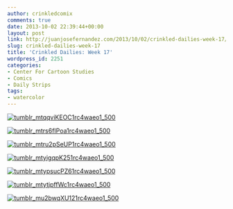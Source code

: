 ```yaml
---
author: crinkledcomix
comments: true
date: 2013-10-02 22:39:44+00:00
layout: post
link: http://juanjosefernandez.com/2013/10/02/crinkled-dailies-week-17/
slug: crinkled-dailies-week-17
title: 'Crinkled Dailies: Week 17'
wordpress_id: 2251
categories:
- Center For Cartoon Studies
- Comics
- Daily Strips
tags:
- watercolor
---
```


[![tumblr_mtqqviKEOC1rc4waeo1_500](http://fernandezjuanjose.files.wordpress.com/2013/10/tumblr_mtqqvikeoc1rc4waeo1_500.gif)](http://fernandezjuanjose.files.wordpress.com/2013/10/tumblr_mtqqvikeoc1rc4waeo1_500.gif)

[![tumblr_mtrs6fIPoa1rc4waeo1_500](http://fernandezjuanjose.files.wordpress.com/2013/10/tumblr_mtrs6fipoa1rc4waeo1_500.gif)](http://fernandezjuanjose.files.wordpress.com/2013/10/tumblr_mtrs6fipoa1rc4waeo1_500.gif)

[![tumblr_mtru2pSeUP1rc4waeo1_500](http://fernandezjuanjose.files.wordpress.com/2013/10/tumblr_mtru2pseup1rc4waeo1_500.gif)](http://fernandezjuanjose.files.wordpress.com/2013/10/tumblr_mtru2pseup1rc4waeo1_500.gif)

[![tumblr_mtyigqpK251rc4waeo1_500](http://fernandezjuanjose.files.wordpress.com/2013/10/tumblr_mtyigqpk251rc4waeo1_500.gif)](http://fernandezjuanjose.files.wordpress.com/2013/10/tumblr_mtyigqpk251rc4waeo1_500.gif)

[![tumblr_mtypsucPZ61rc4waeo1_500](http://fernandezjuanjose.files.wordpress.com/2013/10/tumblr_mtypsucpz61rc4waeo1_500.gif)](http://fernandezjuanjose.files.wordpress.com/2013/10/tumblr_mtypsucpz61rc4waeo1_500.gif)

[![tumblr_mtytjpffWc1rc4waeo1_500](http://fernandezjuanjose.files.wordpress.com/2013/10/tumblr_mtytjpffwc1rc4waeo1_500.gif)](http://fernandezjuanjose.files.wordpress.com/2013/10/tumblr_mtytjpffwc1rc4waeo1_500.gif)

[![tumblr_mu2bwqXU121rc4waeo1_500](http://fernandezjuanjose.files.wordpress.com/2013/10/tumblr_mu2bwqxu121rc4waeo1_500.gif)](http://fernandezjuanjose.files.wordpress.com/2013/10/tumblr_mu2bwqxu121rc4waeo1_500.gif)
